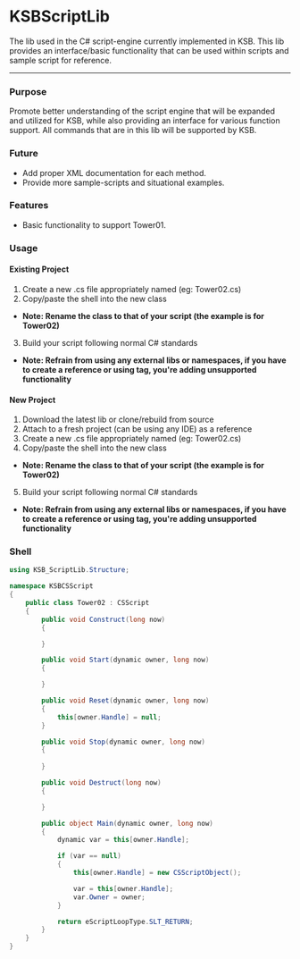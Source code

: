 # KSBScriptLib
The lib used in the C# script-engine currently implemented in KSB. This lib provides an interface/basic functionality that can be used within scripts and sample script for reference.
***
### Purpose
Promote better understanding of the script engine that will be expanded and utilized for KSB, while also providing an interface for various function support. All commands that are in this lib will be supported by KSB.

### Future
 * Add proper XML documentation for each method.
 * Provide more sample-scripts and situational examples.

### Features
 * Basic functionality to support Tower01.

### Usage
#### Existing Project
1. Create a new .cs file appropriately named (eg: Tower02.cs)
2. Copy/paste the shell into the new class
  * **Note: Rename the class to that of your script (the example is for Tower02)**
3. Build your script following normal C# standards
  * **Note: Refrain from using any external libs or namespaces, if you have to create a reference or using tag, you're adding unsupported functionality**

#### New Project
1. Download the latest lib or clone/rebuild from source
2. Attach to a fresh project (can be using any IDE) as a reference
3. Create a new .cs file appropriately named (eg: Tower02.cs)
4. Copy/paste the shell into the new class
  * **Note: Rename the class to that of your script (the example is for Tower02)**
5. Build your script following normal C# standards
  * **Note: Refrain from using any external libs or namespaces, if you have to create a reference or using tag, you're adding unsupported functionality**

### Shell
```csharp
using KSB_ScriptLib.Structure;

namespace KSBCSScript
{
    public class Tower02 : CSScript
    {
        public void Construct(long now)
        {

        }

        public void Start(dynamic owner, long now)
        {

        }

        public void Reset(dynamic owner, long now)
        {
            this[owner.Handle] = null;
        }

        public void Stop(dynamic owner, long now)
        {
            
        }

        public void Destruct(long now)
        {

        }

        public object Main(dynamic owner, long now)
        {
            dynamic var = this[owner.Handle];

            if (var == null)
            {
                this[owner.Handle] = new CSScriptObject();

                var = this[owner.Handle];
                var.Owner = owner;
            }

            return eScriptLoopType.SLT_RETURN;
        }
    }
}
``` 
